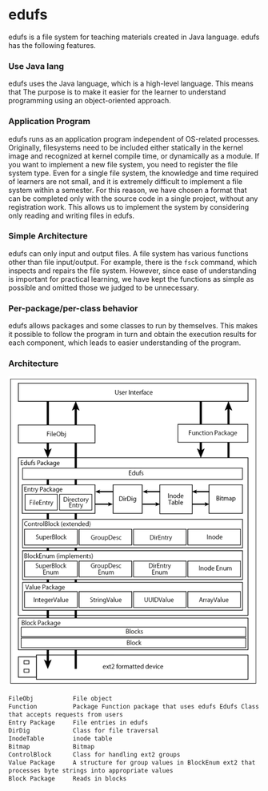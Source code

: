 # edufs

<!--
### Background
The scope of computer use and technology is expanding.

The OS (Operating System) embedded in these computers is important, and OS education will continue to be important in the future as its use expands. 

Current OS education can be divided into two categories: "basic education" to understand the external specifications of the OS using system calls, etc., and "principle education" to understand the OS mechanism from its internal structure.

### Problem in "Principle Education"

There is a problem with the textbook-based class on the OS mechanism, which is an educational method in principles education. 

First of all, it is difficult to get a real sense of the OS mechanism even if one reads it in order, and it is hard to imagine how it actually works. In the first place, there are few textbooks, and some of them are old. Therefore, there is a limitation in textbook-based learning.

It is also difficult to create OS functions in the class because there is not enough time and technology to implement them in one semester.
-->

edufs is a file system for teaching materials created in Java language. edufs has the following features.

### Use Java lang

edufs uses the Java language, which is a high-level language. This means that The purpose is to make it easier for the learner to understand programming using an object-oriented approach.

### Application Program

edufs runs as an application program independent of OS-related processes. Originally, filesystems need to be included either statically in the kernel image and recognized at kernel compile time, or dynamically as a module. If you want to implement a new file system, you need to register the file system type. Even for a single file system, the knowledge and time required of learners are not small, and it is extremely difficult to implement a file system within a semester. For this reason, we have chosen a format that can be completed only with the source code in a single project, without any registration work. This allows us to implement the system by considering only reading and writing files in edufs.

### Simple Architecture

edufs can only input and output files. A file system has various functions other than file input/output. For example, there is the `fsck` command, which inspects and repairs the file system. However, since ease of understanding is important for practical learning, we have kept the functions as simple as possible and omitted those we judged to be unnecessary.

### Per-package/per-class behavior

edufs allows packages and some classes to run by themselves. This makes it possible to follow the program in turn and obtain the execution results for each component, which leads to easier understanding of the program.

### Architecture
<img src="./edufs_architecture.png" style="position: center; width: 500px"></img>
```
FileObj           File object
Function          Package Function package that uses edufs Edufs Class that accepts requests from users
Entry Package     File entries in edufs
DirDig            Class for file traversal
InodeTable        inode table
Bitmap            Bitmap
ControlBlock      Class for handling ext2 groups
Value Package     A structure for group values in BlockEnum ext2 that processes byte strings into appropriate values
Block Package     Reads in blocks
```
